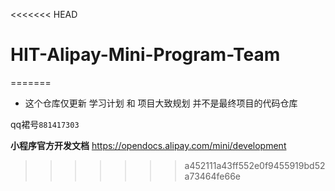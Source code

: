 <<<<<<< HEAD
# HIT-Alipay-Mini-Program-Team
=======
* 这个仓库仅更新 学习计划 和 项目大致规划 并不是最终项目的代码仓库

qq裙号`881417303`

**小程序官方开发文档** https://opendocs.alipay.com/mini/development


>>>>>>> a452111a43ff552e0f9455919bd52a73464fe66e
